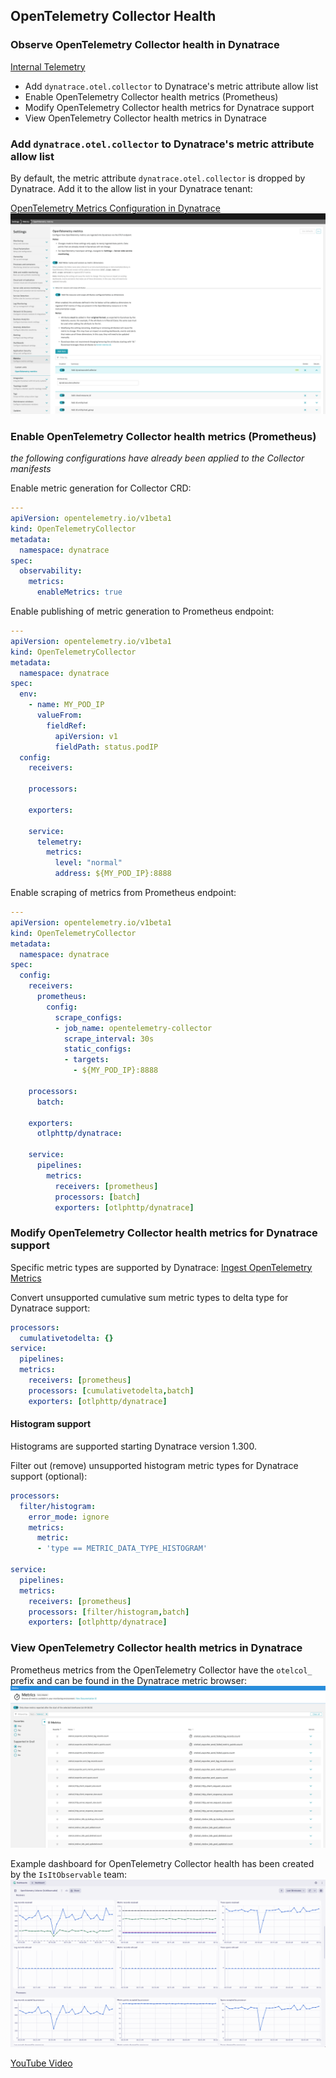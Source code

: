## OpenTelemetry Collector Health

### Observe OpenTelemetry Collector health in Dynatrace
[Internal Telemetry](https://opentelemetry.io/docs/collector/internal-telemetry/)

* Add `dynatrace.otel.collector` to Dynatrace's metric attribute allow list
* Enable OpenTelemetry Collector health metrics (Prometheus)
* Modify OpenTelemetry Collector health metrics for Dynatrace support
* View OpenTelemetry Collector health metrics in Dynatrace

### Add `dynatrace.otel.collector` to Dynatrace's metric attribute allow list
By default, the metric attribute `dynatrace.otel.collector` is dropped by Dynatrace.  Add it to the allow list in your Dynatrace tenant:

[OpenTelemetry Metrics Configuration in Dynatrace](https://docs.dynatrace.com/docs/extend-dynatrace/opentelemetry/getting-started/metrics/configuration)
![dt otel metrics add collector attribute](../../../assets/images/capstone-dt_otelmetrics_add_collector_attribute.png)

### Enable OpenTelemetry Collector health metrics (Prometheus)

*the following configurations have already been applied to the Collector manifests*

Enable metric generation for Collector CRD:
```yaml
---
apiVersion: opentelemetry.io/v1beta1
kind: OpenTelemetryCollector
metadata:
  namespace: dynatrace
spec:
  observability:
    metrics:
      enableMetrics: true
```

Enable publishing of metric generation to Prometheus endpoint:
```yaml
---
apiVersion: opentelemetry.io/v1beta1
kind: OpenTelemetryCollector
metadata:
  namespace: dynatrace
spec:
  env:
    - name: MY_POD_IP
      valueFrom:
        fieldRef:
          apiVersion: v1
          fieldPath: status.podIP
  config:
    receivers:

    processors:

    exporters:

    service:
      telemetry:
        metrics:
          level: "normal"
          address: ${MY_POD_IP}:8888
```

Enable scraping of metrics from Prometheus endpoint:
```yaml
---
apiVersion: opentelemetry.io/v1beta1
kind: OpenTelemetryCollector
metadata:
  namespace: dynatrace
spec:
  config:
    receivers:
      prometheus:
        config:
          scrape_configs:
          - job_name: opentelemetry-collector
            scrape_interval: 30s
            static_configs:
            - targets:
              - ${MY_POD_IP}:8888

    processors:
      batch:

    exporters:
      otlphttp/dynatrace:

    service:
      pipelines:
        metrics:
          receivers: [prometheus]
          processors: [batch]
          exporters: [otlphttp/dynatrace]
```

### Modify OpenTelemetry Collector health metrics for Dynatrace support
Specific metric types are supported by Dynatrace:
[Ingest OpenTelemetry Metrics](https://docs.dynatrace.com/docs/shortlink/otel-getstarted-metrics-ingest)

Convert unsupported cumulative sum metric types to delta type for Dynatrace support:
```yaml
processors:
  cumulativetodelta: {}
service:
  pipelines:
  metrics:
    receivers: [prometheus]
    processors: [cumulativetodelta,batch]
    exporters: [otlphttp/dynatrace]
```

#### Histogram support
Histograms are supported starting Dynatrace version 1.300.

Filter out (remove) unsupported histogram metric types for Dynatrace support (optional):
```yaml
processors:
  filter/histogram:
    error_mode: ignore
    metrics:
      metric:
      - 'type == METRIC_DATA_TYPE_HISTOGRAM'

service:
  pipelines:
  metrics:
    receivers: [prometheus]
    processors: [filter/histogram,batch]
    exporters: [otlphttp/dynatrace]
```

### View OpenTelemetry Collector health metrics in Dynatrace
Prometheus metrics from the OpenTelemetry Collector have the `otelcol_` prefix and can be found in the Dynatrace metric browser:
![dt_otelcol_metric_list](../../../assets/images/capstone-dt_otelcol_metric_list.png)

Example dashboard for OpenTelemetry Collector health has been created by the `IsItObservable` team:
![dt_collector_health_dashboard_short](../../../assets/images/capstone-dt_collector_health_dashboard_short.png)

[YouTube Video](https://youtu.be/Qxt3XAMJNhA?si=LY_37zRJC8hCTpjX&t=2630)